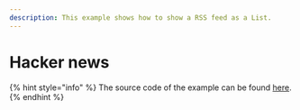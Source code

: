 ```yaml
---
description: This example shows how to show a RSS feed as a List.
---
```


# Hacker news

{% hint style="info" %}
The source code of the example can be found [here](../../examples/hacker-news).
{% endhint %}

